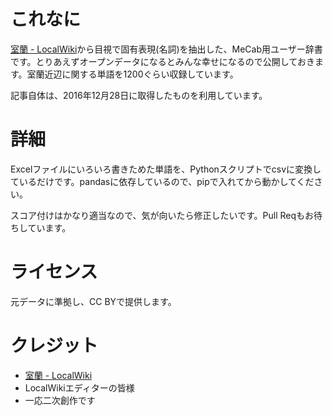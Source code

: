 # これなに
[室蘭 - LocalWiki](https://ja.localwiki.org/mr/)から目視で固有表現(名詞)を抽出した、MeCab用ユーザー辞書です。とりあえずオープンデータになるとみんな幸せになるので公開しておきます。室蘭近辺に関する単語を1200ぐらい収録しています。

記事自体は、2016年12月28日に取得したものを利用しています。

# 詳細
Excelファイルにいろいろ書きためた単語を、Pythonスクリプトでcsvに変換しているだけです。pandasに依存しているので、pipで入れてから動かしてください。

スコア付けはかなり適当なので、気が向いたら修正したいです。Pull Reqもお待ちしています。

# ライセンス
元データに準拠し、CC BYで提供します。

# クレジット
- [室蘭 - LocalWiki](https://ja.localwiki.org/mr/)
- LocalWikiエディターの皆様
- 一応二次創作です
